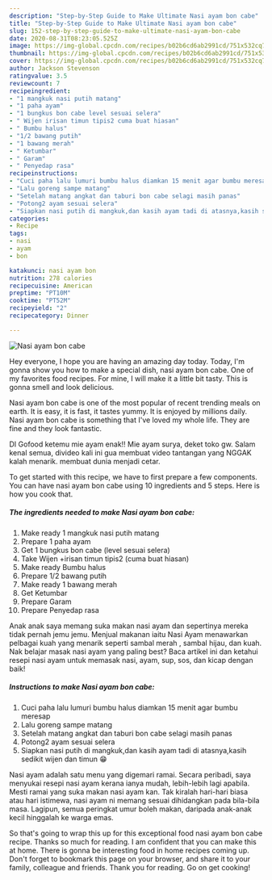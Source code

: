 ```yaml
---
description: "Step-by-Step Guide to Make Ultimate Nasi ayam bon cabe"
title: "Step-by-Step Guide to Make Ultimate Nasi ayam bon cabe"
slug: 152-step-by-step-guide-to-make-ultimate-nasi-ayam-bon-cabe
date: 2020-08-31T08:23:05.525Z
image: https://img-global.cpcdn.com/recipes/b02b6cd6ab2991cd/751x532cq70/nasi-ayam-bon-cabe-foto-resep-utama.jpg
thumbnail: https://img-global.cpcdn.com/recipes/b02b6cd6ab2991cd/751x532cq70/nasi-ayam-bon-cabe-foto-resep-utama.jpg
cover: https://img-global.cpcdn.com/recipes/b02b6cd6ab2991cd/751x532cq70/nasi-ayam-bon-cabe-foto-resep-utama.jpg
author: Jackson Stevenson
ratingvalue: 3.5
reviewcount: 7
recipeingredient:
- "1 mangkuk nasi putih matang"
- "1 paha ayam"
- "1 bungkus bon cabe level sesuai selera"
- " Wijen irisan timun tipis2 cuma buat hiasan"
- " Bumbu halus"
- "1/2 bawang putih"
- "1 bawang merah"
- " Ketumbar"
- " Garam"
- " Penyedap rasa"
recipeinstructions:
- "Cuci paha lalu lumuri bumbu halus diamkan 15 menit agar bumbu meresap"
- "Lalu goreng sampe matang"
- "Setelah matang angkat dan taburi bon cabe selagi masih panas"
- "Potong2 ayam sesuai selera"
- "Siapkan nasi putih di mangkuk,dan kasih ayam tadi di atasnya,kasih sedikit wijen dan timun 😁"
categories:
- Recipe
tags:
- nasi
- ayam
- bon

katakunci: nasi ayam bon 
nutrition: 278 calories
recipecuisine: American
preptime: "PT10M"
cooktime: "PT52M"
recipeyield: "2"
recipecategory: Dinner

---
```



![Nasi ayam bon cabe](https://img-global.cpcdn.com/recipes/b02b6cd6ab2991cd/751x532cq70/nasi-ayam-bon-cabe-foto-resep-utama.jpg)

Hey everyone, I hope you are having an amazing day today. Today, I'm gonna show you how to make a special dish, nasi ayam bon cabe. One of my favorites food recipes. For mine, I will make it a little bit tasty. This is gonna smell and look delicious.

Nasi ayam bon cabe is one of the most popular of recent trending meals on earth. It is easy, it is fast, it tastes yummy. It is enjoyed by millions daily. Nasi ayam bon cabe is something that I've loved my whole life. They are fine and they look fantastic.

DI Gofood ketemu mie ayam enak!! Mie ayam surya, deket toko gw. Salam kenal semua, divideo kali ini gua membuat video tantangan yang NGGAK kalah menarik. membuat dunia menjadi cetar.


To get started with this recipe, we have to first prepare a few components. You can have nasi ayam bon cabe using 10 ingredients and 5 steps. Here is how you cook that.

<!--inarticleads1-->

##### The ingredients needed to make Nasi ayam bon cabe:

1. Make ready 1 mangkuk nasi putih matang
1. Prepare 1 paha ayam
1. Get 1 bungkus bon cabe (level sesuai selera)
1. Take  Wijen +irisan timun tipis2 (cuma buat hiasan)
1. Make ready  Bumbu halus
1. Prepare 1/2 bawang putih
1. Make ready 1 bawang merah
1. Get  Ketumbar
1. Prepare  Garam
1. Prepare  Penyedap rasa


Anak anak saya memang suka makan nasi ayam dan sepertinya mereka tidak pernah jemu jemu. Menjual makanan iaitu Nasi Ayam menawarkan pelbagai kuah yang menarik seperti sambal merah , sambal hijau, dan kuah. Nak belajar masak nasi ayam yang paling best? Baca artikel ini dan ketahui resepi nasi ayam untuk memasak nasi, ayam, sup, sos, dan kicap dengan baik! 

<!--inarticleads2-->

##### Instructions to make Nasi ayam bon cabe:

1. Cuci paha lalu lumuri bumbu halus diamkan 15 menit agar bumbu meresap
1. Lalu goreng sampe matang
1. Setelah matang angkat dan taburi bon cabe selagi masih panas
1. Potong2 ayam sesuai selera
1. Siapkan nasi putih di mangkuk,dan kasih ayam tadi di atasnya,kasih sedikit wijen dan timun 😁


Nasi ayam adalah satu menu yang digemari ramai. Secara peribadi, saya menyukai resepi nasi ayam kerana ianya mudah, lebih-lebih lagi apabila. Mesti ramai yang suka makan nasi ayam kan. Tak kiralah hari-hari biasa atau hari istimewa, nasi ayam ni memang sesuai dihidangkan pada bila-bila masa. Lagipun, semua peringkat umur boleh makan, daripada anak-anak kecil hinggalah ke warga emas. 

So that's going to wrap this up for this exceptional food nasi ayam bon cabe recipe. Thanks so much for reading. I am confident that you can make this at home. There is gonna be interesting food in home recipes coming up. Don't forget to bookmark this page on your browser, and share it to your family, colleague and friends. Thank you for reading. Go on get cooking!
